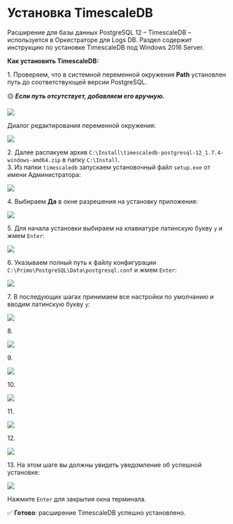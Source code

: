 # Установка TimescaleDB
Расширение для базы данных PostgreSQL 12 – TimescaleDB – используется в Оркестраторе для Logs DB. Раздел содержит инструкцию по установке TimescaleDB под Windows 2016 Server. 

**Как установить TimescaleDB:**

1\. Проверяем, что в системной переменной окружения **Path** установлен путь до соответствующей версии PostgreSQL.

:yellow_circle: ***Если путь отсутствует, добавляем его вручную.***

![](<../../../.gitbook/assets/install-timescale-1.png>)

Диалог редактирования переменной окружения:

![](<../../../.gitbook/assets/install-timescale-2.png>)


2\. Далее распакуем архив `C:\Install\timescaledb-postgresql-12_1.7.4-windows-amd64.zip` в папку `C:\Install`.\
3\.	Из папки `timescaledb` запускаем установочный файл `setup.exe` от имени Администратора:

![](<../../../.gitbook/assets/install-timescale-3.png>)

4\. Выбираем **Да** в окне разрешения на установку приложения:

![](<../../../.gitbook/assets/install-timescale-4.png>)

5\. Для начала установки выбираем на клавиатуре латинскую букву `y` и жмем `Enter`:

![](<../../../.gitbook/assets/install-timescale-5.png>)

6\. Указываем полный путь к файлу конфигурации `C:\Primo\PostgreSQL\Data\postgresql.conf` и жмем `Enter`:

![](<../../../.gitbook/assets/install-timescale-6.png>)

7\. В последующих шагах принимаем все настройки по умолчанию и вводим латинскую букву `y`:

![](<../../../.gitbook/assets/install-timescale-7.png>)

8\.

![](<../../../.gitbook/assets/install-timescale-8.png>)

9\.

![](<../../../.gitbook/assets/install-timescale-9.png>)

10\. 

![](<../../../.gitbook/assets/install-timescale-10.png>)

11\.

![](<../../../.gitbook/assets/install-timescale-11.png>)

12\.

![](<../../../.gitbook/assets/install-timescale-12.png>)

13\. На этом шаге вы должны увидеть уведомление об успешной установке:

![](<../../../.gitbook/assets/install-timescale-13.png>)

Нажмите `Enter` для закрытия окна терминала.

:white_check_mark: **Готово**: расширение TimescaleDB успешно установлено.
